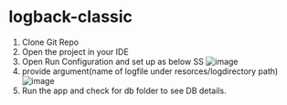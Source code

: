 # logback-classic

1. Clone Git Repo
2. Open the project in your IDE
3. Open Run Configuration and set up as below SS
    ![image](https://user-images.githubusercontent.com/100509502/155874333-8fbad3fd-aad6-44e3-9b47-c125d70a6278.png)
5. provide argument(name of logfile under resorces/logdirectory path)
    ![image](https://user-images.githubusercontent.com/100509502/155874345-e7fec1e1-2ffd-4f29-ba46-7e7e009987a5.png)
6. Run the app and check for db folder to see DB details.
